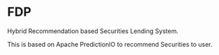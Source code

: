 # FDP
Hybrid Recommendation based Securities Lending System.

This is based on Apache PredictionIO to recommend Securities to user.